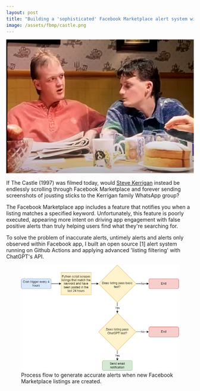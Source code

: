 ```yaml
---
layout: post
title: "Building a 'sophisticated' Facebook Marketplace alert system with Github Actions and ChatGPT API"
image: /assets/fbmp/castle.png
---
```




<img class="small right" src="/assets/fbmp/castle.png" alt="A scene from The Castle" loading="lazy">

If The Castle (1997) was filmed today, would <a href="https://www.youtube.com/watch?v=dik_wnOE4dk">Steve Kerrigan</a> instead be endlessly scrolling through Facebook Marketplace and forever sending screenshots of jousting sticks to the Kerrigan family WhatsApp group?

The Facebook Marketplace app includes a feature that notifies you when a listing matches a specified keyword. Unfortunately, this feature is poorly executed, appearing more intent on driving app engagement with false positive alerts than truly helping users find what they're searching for.

To solve the problem of inaccurate alerts, untimely alerts and alerts only observed within Facebook app, I built an open source [1] alert system running on Github Actions and applying advanced 'listing filtering' with ChatGPT's API. 

<figure>
  <img src="/assets/fbmp/img02.png" alt="" loading="lazy">
  <figcaption>
    Process flow to generate accurate alerts when new Facebook Marketplace listings are created.
  </figcaption>
</figure>
